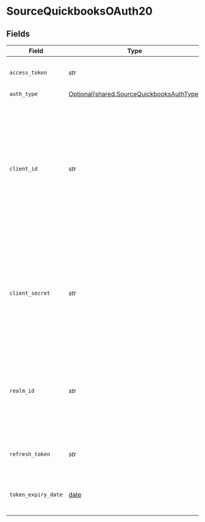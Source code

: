 # SourceQuickbooksOAuth20


## Fields

| Field                                                                                                                                                                                                 | Type                                                                                                                                                                                                  | Required                                                                                                                                                                                              | Description                                                                                                                                                                                           |
| ----------------------------------------------------------------------------------------------------------------------------------------------------------------------------------------------------- | ----------------------------------------------------------------------------------------------------------------------------------------------------------------------------------------------------- | ----------------------------------------------------------------------------------------------------------------------------------------------------------------------------------------------------- | ----------------------------------------------------------------------------------------------------------------------------------------------------------------------------------------------------- |
| `access_token`                                                                                                                                                                                        | *str*                                                                                                                                                                                                 | :heavy_check_mark:                                                                                                                                                                                    | Access token fot making authenticated requests.                                                                                                                                                       |
| `auth_type`                                                                                                                                                                                           | [Optional[shared.SourceQuickbooksAuthType]](../../models/shared/sourcequickbooksauthtype.md)                                                                                                          | :heavy_minus_sign:                                                                                                                                                                                    | N/A                                                                                                                                                                                                   |
| `client_id`                                                                                                                                                                                           | *str*                                                                                                                                                                                                 | :heavy_check_mark:                                                                                                                                                                                    | Identifies which app is making the request. Obtain this value from the Keys tab on the app profile via My Apps on the developer site. There are two versions of this key: development and production. |
| `client_secret`                                                                                                                                                                                       | *str*                                                                                                                                                                                                 | :heavy_check_mark:                                                                                                                                                                                    |  Obtain this value from the Keys tab on the app profile via My Apps on the developer site. There are two versions of this key: development and production.                                            |
| `realm_id`                                                                                                                                                                                            | *str*                                                                                                                                                                                                 | :heavy_check_mark:                                                                                                                                                                                    | Labeled Company ID. The Make API Calls panel is populated with the realm id and the current access token.                                                                                             |
| `refresh_token`                                                                                                                                                                                       | *str*                                                                                                                                                                                                 | :heavy_check_mark:                                                                                                                                                                                    | A token used when refreshing the access token.                                                                                                                                                        |
| `token_expiry_date`                                                                                                                                                                                   | [date](https://docs.python.org/3/library/datetime.html#date-objects)                                                                                                                                  | :heavy_check_mark:                                                                                                                                                                                    | The date-time when the access token should be refreshed.                                                                                                                                              |